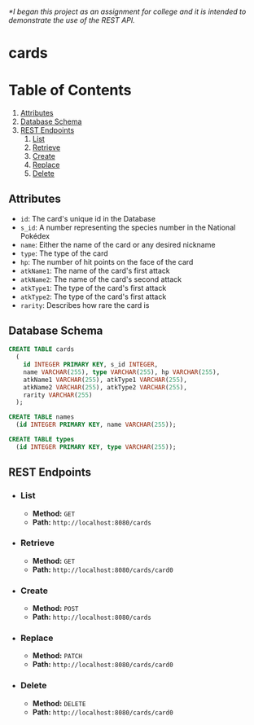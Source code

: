  <!-- Adam Manning 2021 -->
 <h6>
  *I began this project as an assignment for college and it is intended to demonstrate the use of the REST API.
 </h6>

# cards

<!--
[pikachu]: https://cdn.bulbagarden.net/upload/thumb/1/1a/SurfingPikachuWizardsPromo28.jpg/200px-SurfingPikachuWizardsPromo28.jpg

[venusaur]: https://cdn.bulbagarden.net/upload/thumb/d/d9/VenusaurWizardsPromo13.jpg/180px-VenusaurWizardsPromo13.jpg

[charizard]: https://cdn.bulbagarden.net/upload/thumb/4/4e/CharizardBaseSet4.jpg/200px-CharizardBaseSet4.jpg

[blastoise]: https://cdn.bulbagarden.net/upload/thumb/a/a5/BlastoiseBaseSet2.jpg/180px-BlastoiseBaseSet2.jpg
-->

<!-- ![Surfing Pikachu][pikachu] ![Venusaur][venusaur] ![Charizard][charizard] ![Blastoise][blastoise] -->
<!--
<img src="https://cdn.bulbagarden.net/upload/thumb/1/1a/SurfingPikachuWizardsPromo28.jpg/200px-SurfingPikachuWizardsPromo28.jpg" height="175"><img src="https://cdn.bulbagarden.net/upload/thumb/d/d9/VenusaurWizardsPromo13.jpg/180px-VenusaurWizardsPromo13.jpg" height="175px" alt="Venusaur"><img src="https://cdn.bulbagarden.net/upload/thumb/4/4e/CharizardBaseSet4.jpg/200px-CharizardBaseSet4.jpg"  height="175px" alt="Charizard"><img src="https://cdn.bulbagarden.net/upload/thumb/a/a5/BlastoiseBaseSet2.jpg/180px-BlastoiseBaseSet2.jpg"  height="175px" alt="Blastoise">
-->

# Table of Contents
1. [Attributes](#Attributes)
2. [Database Schema](#Database_Schema)
3. [REST Endpoints](#rest_endpoints)
    1. [List](#list)
    2. [Retrieve](#retrieve)
    3. [Create](#create)
    4. [Replace](#replace)
    5. [Delete](#delete)

<!-- ## Attributes <a name="attributes"></a> -->
## Attributes

* `id`: The card's unique id in the Database
* `s_id`: A number representing the species number in the National Poke&#769;dex
* `name`: Either the name of the card or any desired nickname
* `type`: The type of the card
* `hp`: The number of hit points on the face of the card
* `atkName1`: The name of the card's first attack
* `atkName2`: The name of the card's second attack
* `atkType1`: The type of the card's first attack
* `atkType2`: The type of the card's first attack
* `rarity`: Describes how rare the card is

<!-- ## Database Schema <a name="db_schema"></a> -->
## Database Schema

```sql
CREATE TABLE cards
  (
    id INTEGER PRIMARY KEY, s_id INTEGER,
    name VARCHAR(255), type VARCHAR(255), hp VARCHAR(255),
    atkName1 VARCHAR(255), atkType1 VARCHAR(255),
    atkName2 VARCHAR(255), atkType2 VARCHAR(255),
    rarity VARCHAR(255)
  );

CREATE TABLE names
  (id INTEGER PRIMARY KEY, name VARCHAR(255));

CREATE TABLE types
  (id INTEGER PRIMARY KEY, type VARCHAR(255));
```

<!-- ## REST Endpoints <a name="rest_endpoints"></a> -->
## REST Endpoints

- ### List <a name="list"></a>
	- **Method:** `GET`
	- **Path:** `http://localhost:8080/cards`

- ### Retrieve <a name="retrieve"></a>
	- **Method:** `GET`
	- **Path:** `http://localhost:8080/cards/card0`

- ### Create <a name="create"></a>
	- **Method:** `POST`
	- **Path:** `http://localhost:8080/cards`

- ### Replace <a name="replace"></a>
	- **Method:** `PATCH`
	- **Path:** `http://localhost:8080/cards/card0`

- ### Delete <a name="delete"></a>
	- **Method:** `DELETE`
	- **Path:** `http://localhost:8080/cards/card0`
